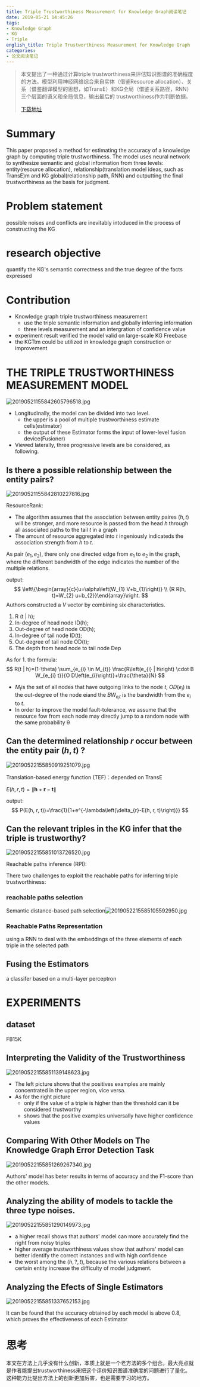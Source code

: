 ```yaml
---
title: Triple Trustworthiness Measurement for Knowledge Graph阅读笔记
date: 2019-05-21 14:45:26
tags:
- Knowledge Graph
- KG
- Triple
english_title: Triple Trustworthiness Measurement for Knowledge Graph
categories:
- 论文阅读笔记
---
```


> 本文提出了一种通过计算triple trustworthiness来评估知识图谱的准确程度的方法。模型利用神经网络综合来自实体（借鉴Resource allocation）、关系（借鉴翻译模型的思想，如TransE）和KG全局（借鉴关系路径，RNN）三个层面的语义和全局信息，输出最后的 trustworthiness作为判断依据。
>
> [下载地址](http://delivery.acm.org/10.1145/3320000/3313586/p2865-jia.pdf?ip=59.64.129.22&id=3313586&acc=OPEN&key=BF85BBA5741FDC6E%2E66A15327C2E204FC%2E4D4702B0C3E38B35%2E6D218144511F3437&__acm__=1558515578_57e0bf75d529cf4656975ffe7da506b9)

<!-- more -->

# Summary

This paper proposed a method for estimating the accuracy of a knowledge graph by computing triple trustworthiness. The model uses neural network to synthesize semantic and global information from three levels: entity(resource allocation), relationship(translation model ideas, such as TransE)m and KG global(relationship path, RNN) and outputting the final trustworthiness as the basis for judgment.

# Problem statement

possible noises and conflicts are inevitably intoduced in the process of constructing the KG

# research objective

quantify the KG's semantic correctness and the true degree of the facts expressed

# Contribution

- Knowledge graph triple trustworthiness measurement
  - use the  triple semantic information and globally inferring information
  - three levels measurement and an intergration of confidence value
- experiment result verified the model valid on large-scale KG Freebase
- the KGTtm could be utilized in knowledge graph construction or improvement

# THE TRIPLE TRUSTWORTHINESS MEASUREMENT MODEL

![20190521155842605796518.jpg](http://image.nysdy.com/20190521155842605796518.jpg)

- Longitudinally, the model can be divided into two level.
  - the upper is a pool of multiple trustworthiness estimate cells(estimator)
  - the output of these Estimator forms the input of lower-level fusion device(Fusioner)
- Viewed laterally, three progressive levels   are be considered, as following.

## Is there a possible relationship between the entity pairs?

![20190521155842810227816.jpg](http://image.nysdy.com/20190521155842810227816.jpg)



ResourceRank:

- The algorithm assumes that the association between entity paires $(h,t)$ will be stronger, and more resource is passed from the  head $h$ through all associated paths to the tail $t$ in a graph
- The amount of resource aggregated into $t$ ingeniously indicateds the association strength from $h$ to $t$.

As pair $(e_1,e_2)$, there only one directed edge from $e_1$ to $e_2$ in the graph, where the different bandwidth of the edge indicates the number of the multiple relations.

output:
$$
\left\{\begin{array}{c}{u=\alpha\left(W_{1} V+b_{1}\right)} \\ {R R(h, t)=W_{2} u+b_{2}}\end{array}\right.
$$
Authors constructed a $V$ vector by combining six characteristics.

1. R (t | h); 
2. In-degree of head node ID(h); 
3. Out-degree of head node OD(h); 
4. In-degree of tail node ID(t);
5. Out-degree of tail node OD(t);
6. The depth from head node to tail node Dep

As for 1. the formula:
$$
R(t | h)=(1-\theta) \sum_{e_{i} \in M_{t}} \frac{R\left(e_{i} | h\right) \cdot B W_{e_{i} t}}{O D\left(e_{i}\right)}+\frac{\theta}{N}
$$

- $M_t$is the set of all nodes that have outgoing links to the node $t$, $OD (e_i)$ is the out-degree of the node eiand the $BW_{e_it}$ is the bandwidth from the $e_i$ to $t$.
- In order to improve the model fault-tolerance, we assume that the resource fow from each node may directly jump to a random node with the same probability θ

## Can the determined relationship $r$ occur between the entity pair $(h,t)$ ?

![20190522155850919251079.jpg](http://image.nysdy.com/20190522155850919251079.jpg)

Translation-based energy function (TEF)：depended on TransE

$E(h, r, t)=\|\mathbf{h}+\mathbf{r}-\mathbf{t}\|$

output:
$$
P(E(h, r, t))=\frac{1}{1+e^{-\lambda\left(\delta_{r}-E(h, r, t)\right)}}
$$

## Can the relevant triples in the KG infer that the triple is trustworthy?

![20190522155851013726520.jpg](http://image.nysdy.com/20190522155851013726520.jpg)

Reachable paths inference (RPI):

There two challenges to exploit the reachable paths for inferring triple trustworthiness:

### reachable paths selection

Semantic distance-based path selection![2019052215585105592950.jpg](http://image.nysdy.com/2019052215585105592950.jpg)

### Reachable Paths Representation

using a RNN to deal with the embeddings of the three elements of each triple in the selected path

## Fusing the Estimators

a classifer based on a multi-layer perceptron 

# EXPERIMENTS

## dataset

FB15K

## Interpreting the Validity of the Trustworthiness

![20190522155851139148623.jpg](http://image.nysdy.com/20190522155851139148623.jpg)

- The left picture shows that the positives examples are mainly concentrated in the upper region, vice versa.
- As for the right picture
  - only if the value of a triple is higher than the threshold can it be considered trustworthy
  - shows that the positive examples universally have higher confidence values

## Comparing With Other Models on The Knowledge Graph Error Detection Task

![20190522155851269267340.jpg](http://image.nysdy.com/20190522155851269267340.jpg)

Authors' model has beter results in terms of accuracy and the F1-score than the other models.

## Analyzing the ability of models to tackle the three type noises.

![20190522155851290149973.jpg](http://image.nysdy.com/20190522155851290149973.jpg)

- a higher recall shows that authors' model can more accurately find the right from noisy triples
- higher average trustworthiness values show that authors' model can better identify the correct instances and with high confidence 
- the worst among the $(h, ?, t)$, because the various relations between a certain entity  increase the difficulty of model judgment.

## Analyzing the Efects of Single Estimators

![20190522155851337652153.jpg](http://image.nysdy.com/20190522155851337652153.jpg)

It can be found that the accuracy obtained by each model is above 0.8, which proves the effectiveness of each Estimator

# 思考

本文在方法上几乎没有什么创新，本质上就是一个老方法的多个组合。最大亮点就是作者能提出trustworthiness来把这个评价知识图谱准确度的问题进行了量化。这种能力比提出方法上的创新更加厉害，也是需要学习的地方。
